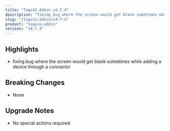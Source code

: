 ```yaml
---
title: "TagoIO Admin v4.7.4"
description: "fixing bug where the screen would get blank sometimes while adding a device through a connector"
slug: "/tagoio-admin/v4-7-4"
product: "tagoio-admin"
version: "v4.7.4"
---
```


## Highlights

- fixing bug where the screen would get blank sometimes while adding a device through a connector

## Breaking Changes

- None

## Upgrade Notes

- No special actions required
